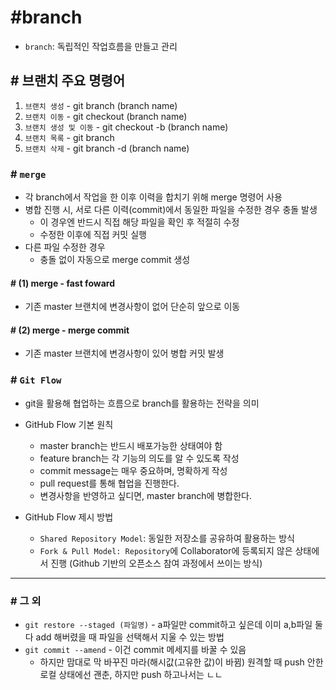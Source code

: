 # #branch

- `branch`: 독립적인 작업흐름을 만들고 관리


## # 브랜치 주요 명령어
1. `브랜치 생성` - git branch (branch name)
2. `브랜치 이동` - git checkout (branch name)
3. `브랜치 생성 및 이동` - git checkout -b (branch name)
4. `브랜치 목록` - git branch
5. `브랜치 삭제` - git branch -d (branch name)

### # `merge`
- 각 branch에서 작업을 한 이후 이력을 합치기 위해 merge 명령어 사용
- 병합 진행 시, 서로 다른 이력(commit)에서 동일한 파일을 수정한 경우 충돌 발생
    - 이 경우엔 반드시 직접 해당 파일을 확인 후 적절히 수정
    - 수정한 이후에 직접 커밋 실행
- 다른 파일 수정한 경우
    - 충돌 없이 자동으로 merge commit 생성

#### # (1) merge - fast foward
- 기존 master 브랜치에 변경사항이 없어 단순히 앞으로 이동

#### # (2) merge - merge commit
- 기존 master 브랜치에 변경사항이 있어 병합 커밋 발생

### # `Git Flow`
- git을 활용해 협업하는 흐름으로 branch를 활용하는 전략을 의미
- GitHub Flow 기본 원칙
    - master branch는 반드시 배포가능한 상태여야 함
    - feature branch는 각 기능의 의도를 알 수 있도록 작성
    - commit message는 매우 중요하며, 명확하게 작성
    - pull request를 통해 협업을 진행한다.
    - 변경사항을 반영하고 싶디면, master branch에 병합한다.

- GitHub Flow 제시 방법
    - `Shared Repository Model`: 동일한 저장소를 공유하여 활용하는 방식
    - `Fork & Pull Model: Repository`에 Collaborator에 등록되지 않은 상태에서 진행 (Github 기반의 오픈소스 참여 과정에서 쓰이는 방식)
-------------

### # 그 외
- `git restore --staged (파일명)` - a파일만 commit하고 싶은데 이미 a,b파일 둘 다 add 해버렸을 때 파일을 선택해서 지울 수 있는 방법
- `git commit --amend` - 이건 commit 메세지를 바꿀 수 있음
    - 하지만 맘대로 막 바꾸진 마라(해시값(고유한 값)이 바뀜) 원격할 때 push 안한 로컬 상태에선 괜춘, 하지만 push 하고나서는 ㄴㄴ